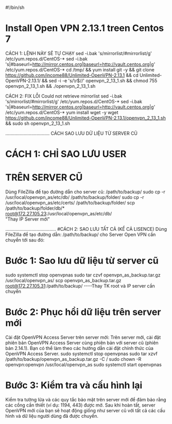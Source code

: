 #!/bin/sh
# Install Open VPN 2.13.1 treen Centos 7
CÁCH 1: LỆNH NÀY SẼ TỰ CHẠY 
sed -i.bak 's/mirrorlist/#mirrorlist/g' /etc/yum.repos.d/CentOS-*
sed -i.bak 's|#baseurl=http://mirror.centos.org|baseurl=http://vault.centos.org|g' /etc/yum.repos.d/CentOS-*
cd /tmp/ && yum install git -y && git clone https://github.com/income88/Unlimited-OpenVPN-2.13.1 && cd Unlimited-OpenVPN-2.13.1/ && sed -i -e 's/\r$//' openvpn_2_13_1.sh && chmod 755 openvpn_2_13_1.sh && ./openvpn_2_13_1.sh

CÁCH 2: 
FIX LỖI Could not retrieve mirrorlist
sed -i.bak 's/mirrorlist/#mirrorlist/g' /etc/yum.repos.d/CentOS-*
sed -i.bak 's|#baseurl=http://mirror.centos.org|baseurl=http://vault.centos.org|g' /etc/yum.repos.d/CentOS-*
yum install wget -y
wget https://github.com/income88/Unlimited-OpenVPN-2.13.1/openvpn_2_13_1.sh && sudo sh openvpn_2_13_1.sh

..................................
CÁCH SAO LƯU DỮ LIỆU TỪ SERVER CŨ
# CÁCH 1: CHỈ SAO LƯU USER
# TRÊN SERVER CŨ
Dùng FileZilla để tạo đường dẫn cho server cũ: /path/to/backup/
sudo cp -r /usr/local/openvpn_as/etc/db/ /path/to/backup/folder/
sudo cp -r /usr/local/openvpn_as/etc/certs/ /path/to/backup/folder/
scp /path/to/backup/folder/db/* root@172.27.105.23:/usr/local/openvpn_as/etc/db/  
"Thay IP Server mới"

.......................................
#CÁCH 2: SAO LƯU TẤT CẢ (KỂ CẢ LISENCE)
Dùng FileZilla để tạo đường dẫn: /path/to/backup/ cho Server Open VPN cần chuyển tới sau đó:

# Bước 1: Sao lưu dữ liệu từ server cũ
sudo systemctl stop openvpnas
sudo tar czvf openvpn_as_backup.tar.gz /usr/local/openvpn_as/
scp openvpn_as_backup.tar.gz root@172.27.105.31:/path/to/backup/    ----Thay TK root và IP server cần chuyển

# Bước 2: Phục hồi dữ liệu trên server mới
Cài đặt OpenVPN Access Server trên server mới: Trên server mới, cài đặt phiên bản OpenVPN Access Server cùng phiên bản với server cũ (phiên bản 2.14.1). Bạn có thể làm theo các hướng dẫn cài đặt chính thức của OpenVPN Access Server.
sudo systemctl stop openvpnas
sudo tar xzvf /path/to/backup/openvpn_as_backup.tar.gz -C /
sudo chown -R openvpn:openvpn /usr/local/openvpn_as
sudo systemctl start openvpnas

# Bước 3: Kiểm tra và cấu hình lại
Kiểm tra tường lửa và các quy tắc bảo mật trên server mới để đảm bảo rằng các cổng cần thiết (ví dụ: 1194, 443) được mở.
Sau khi hoàn tất, server OpenVPN mới của bạn sẽ hoạt động giống như server cũ với tất cả các cấu hình và dữ liệu người dùng đã được chuyển.
